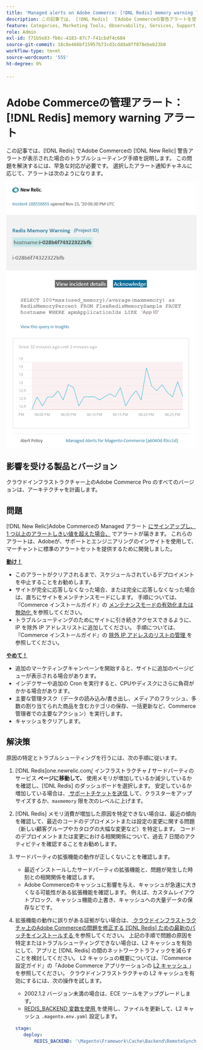 ```yaml
---
title: 'Managed alerts on Adobe Commerce: [!DNL Redis] memory warning アラート'
description: この記事では、 [!DNL Redis]  でAdobe Commerceの警告アラートを受け取った場合のトラブルシュ  [!DNL New Relic] ティング手順を説明します。 早急な対応が必要です。
feature: Categories, Marketing Tools, Observability, Services, Support, Tools and External Services, Variables
role: Admin
exl-id: f71b5e83-fb6c-4183-87c7-f41cbdf4c684
source-git-commit: 18c8e466bf15957b73cd3cddda8ff078ebeb23b0
workflow-type: tm+mt
source-wordcount: '555'
ht-degree: 0%

---
```


# Adobe Commerceの管理アラート：[!DNL Redis] memory warning アラート

この記事では、[!DNL Redis] でAdobe Commerceの [!DNL New Relic] 警告アラートが表示された場合のトラブルシューティング手順を説明します。 この問題を解決するには、早急な対応が必要です。 選択したアラート通知チャネルに応じて、アラートは次のようになります。

![new_relic_redis_memory_warning.png](../../assets/managed-alerts/new_relic_redis_memory_warning.png)

## 影響を受ける製品とバージョン

クラウドインフラストラクチャー上のAdobe Commerce Pro のすべてのバージョンは、アーキテクチャを計画します。

## 問題

[!DNL New Relic]Adobe Commerceの Managed アラート [ にサインアップし、1 つ以上のアラートしきい値を超えた場合、](managed-alerts-for-magento-commerce.md) でアラートが届きます。 これらのアラートは、Adobeが、サポートとエンジニアリングのインサイトを使用して、マーチャントに標準のアラートセットを提供するために開発しました。

**<u>動け！</u>**

* このアラートがクリアされるまで、スケジュールされているデプロイメントを中止することをお勧めします。
* サイトが完全に応答しなくなった場合、または完全に応答しなくなった場合は、直ちにサイトをメンテナンスモードにします。 手順については、『Commerce インストールガイド』の [ メンテナンスモードの有効化または無効化 ](https://experienceleague.adobe.com/en/docs/commerce-operations/installation-guide/tutorials/maintenance-mode) を参照してください。
* トラブルシューティングのためにサイトに引き続きアクセスできるように、IP を除外 IP アドレスリストに追加してください。 手順については、『Commerce インストールガイド』の [ 除外 IP アドレスのリストの管理 ](https://experienceleague.adobe.com/en/docs/commerce-operations/installation-guide/tutorials/maintenance-mode#maintain-the-list-of-exempt-ip-addresses) を参照してください。

**<u>やめて！</u>**

* 追加のマーケティングキャンペーンを開始すると、サイトに追加のページビューが表示される場合があります。
* インデクサーや追加の Cron を実行すると、CPUやディスクにさらに負荷がかかる場合があります。
* 主要な管理タスク（データの読み込み/書き出し、メディアのフラッシュ、多数の割り当てられた商品を含むカテゴリの保存、一括更新など、Commerce管理者での主要なアクション）を実行します。
* キャッシュをクリアします。

## 解決策

原因の特定とトラブルシューティングを行うには、次の手順に従います。

1. [!DNL Redis]one.newrelic.com[/](https://login.newrelic.com/login) インフラストラクチャ **/** サードパーティのサービス **ページに移動して、** 使用メモリが増加しているか減少しているかを確認し、[!DNL Redis] のダッシュボードを選択します。 安定しているか増加している場合は、[ サポートチケットを送信 ](https://experienceleague.adobe.com/en/docs/commerce-knowledge-base/kb/help-center-guide/magento-help-center-user-guide#support-case) して、クラスターをアップサイズするか、`maxmemory` 限を次のレベルに上げます。
1. [!DNL Redis] メモリ消費が増加した原因を特定できない場合は、最近の傾向を確認して、最近のコードのデプロイメントまたは設定の変更に関する問題（新しい顧客グループやカタログの大幅な変更など）を特定します。 コードのデプロイメントまたは変更における相関関係について、過去 7 日間のアクティビティを確認することをお勧めします。
1. サードパーティの拡張機能の動作が正しくないことを確認します。
   * 最近インストールしたサードパーティの拡張機能と、問題が発生した時刻との相関関係を確認します。
   * Adobe Commerceのキャッシュに影響を与え、キャッシュが急速に大きくなる可能性がある拡張機能を確認します。 例えば、カスタムレイアウトブロック、キャッシュ機能の上書き、キャッシュへの大量データの保存などです。
1. 拡張機能の動作に誤りがある証拠がない場合は、[ クラウドインフラストラクチャ上のAdobe Commerceの問題を修正する  [!DNL Redis]  ための最新のパッチをインストールする ](https://experienceleague.adobe.com/en/docs/commerce-knowledge-base/kb/troubleshooting/miscellaneous/install-latest-patches-to-fix-magento-redis-issues) を参照してください。 上記の手順で問題の原因を特定またはトラブルシューティングできない場合は、L2 キャッシュを有効にして、アプリと [!DNL Redis] の間のネットワークトラフィックを減らすことを検討してください。 L2 キャッシュの概要については、『Commerce設定ガイド』の「Adobe Commerce アプリケーションの [L2 キャッシュ ](https://experienceleague.adobe.com/en/docs/commerce-operations/configuration-guide/cache/level-two-cache)」を参照してください。 クラウドインフラストラクチャの L2 キャッシュを有効にするには、次の操作を試します。
   * 2002.1.2 バージョン未満の場合は、ECE ツールをアップグレードします。
   * [REDIS\_BACKEND 変数を使用 ](https://experienceleague.adobe.com/en/docs/commerce-on-cloud/user-guide/configure/env/stage/variables-deploy#redis_backend) を使用し、ファイルを更新して、L2 キャッシュ `.magento.env.yaml` 設定します。

   ```yaml
   stage:
      deploy:
          REDIS_BACKEND: '\Magento\Framework\Cache\Backend\RemoteSynchronizedCache'
   ```
